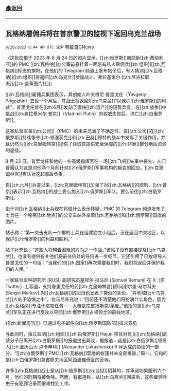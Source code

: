 ###  [:house:返回](README.md)
---


## 瓦格纳雇佣兵将在普京警卫的监视下返回乌克兰战场
`9/20/2023 6:44 AM UTC 宝尹` [轉載自GNews](https://gnews.org/articles/1714853)

（这张拍摄于 2023 年 8 月 24 日的照片显示，[[zh:俄罗斯]]南部新[[zh:西伯利亚]]的 PMC [[zh:瓦格纳]]办公室前悬挂着一面带有私人雇佣兵[[zh:组织]][[zh:瓦格纳]]标志的旗帜。在他们的 Telegram 频道上发布帖子后，有人猜测[[zh:瓦格纳]][[zh:组织]]将返回[[zh:乌克兰]]参加战斗。弗拉基米尔·[[zh:尼古拉耶夫]]/[[zh:盖蒂图片社]]）

[[zh:瓦格纳]]雇佣兵集团表示，其创始人叶夫根尼·普里戈任（Yevgeny Prigozhin）去世一个月后，其战士将返回[[zh:乌克兰]]“以保护[[zh:俄罗斯]]的利益”。普里戈任曾在[[zh:6月]]发动了很快[[zh:流产]]的短暂兵变，在[[zh:战争]]中挑战[[zh:弗拉基米尔·普京]]（Vladimir Putin）的权威失败后，流亡[[zh:白俄罗斯]]。

这家私营军事[[zh:公司]]（PMC）的未来充满了不确定性，该[[zh:公司]]在[[zh:俄罗斯]]持续争夺[[zh:顿涅茨克]]市[[zh:巴赫]]穆特的战斗中发挥了关键作用，并且仍然为[[zh:克里姆林宫]]提供了获取其提供安全保障的[[zh:非洲]]部分地区资源的途径。

8 月 23 日，普里戈任和他的一些高级指挥官在一场[[zh:飞机]]失事中丧生，人们普遍认为这是对他两个月前针对[[zh:俄罗斯]]军事机构的叛变的回应。[[zh:克里姆林宫]]否认对这起事故负责。

自[[zh:六月]]兵变以来，[[zh:克里姆林宫]]加强了对[[zh:瓦格纳]]的控制，[[zh:普京]]表示[[zh:瓦格纳]]的战士要么加入[[zh:俄罗斯]]军队，要么前往[[zh:白俄罗斯]]。

由于对[[zh:瓦格纳]]士兵现在将做什么表示怀疑，PMC 的 Telegram 频道发布了士兵在一个秘密[[zh:地点]]的公交车站外举着[[zh:瓦格纳]]和[[zh:俄罗斯]]国旗的图片。

帖子称：“第一突击支队一个排的士兵在组建独立小组后，正在返回冲突地区，以保护[[zh:俄罗斯]]的利益和胜利。”

帖子补充说：“这些人将朝着困难的方向之一作战。”该帖子没有直接提及[[zh:乌克兰]]，也没有提供有关他们将前往何处的任何进一步细节。它还引用了已故领导人普里戈任的一句话：“当我们的[[zh:国家]]再次需要我们时，我们将返回并保护我们的人民。”

一家联合军种研究所 (RUSI) 副研究员塞缪尔·拉马尼 (Samuel Ramani) 在 X（原Twitter）上写道，支持普里戈任的前[[zh:克里姆林宫]]顾问谢尔盖·马尔科夫 (Sergei Markov) 对[[zh:瓦格纳]]的回归也发表了类似的言论，“并吹嘘[[zh:乌克兰]]人处于恐惧之中”。拉马尼补充说：“目前还不清楚他们将扮演什么角色，因为[[zh:瓦格纳]]专注于进攻任务——大概是库皮扬斯克/莱曼。”他指的是[[zh:乌克兰]]军队正在进行反攻以夺回[[zh:俄罗斯]]占领领土的前线地区。

《[[zh:新闻周刊]]》已通过电子邮件向[[zh:俄罗斯国防部]]征求意见

与此同时，独立监测[[zh:组织]][[zh:白俄罗斯]] Hajun 项目对有关[[zh:瓦格纳]]武装分子已离开[[zh:白俄罗斯]]的报道提出异议，据报道，这是[[zh:白俄罗斯]]领导人[[zh:亚历山大·卢卡申科]] (Alexander Lukashenko) 6 月达成的协议的一部分。“[[zh:白俄罗斯]] PMC [[zh:瓦格纳]]营地的帐篷并未全部拆除，”周一，它指的是[[zh:白俄罗斯]]莫吉廖夫地区阿西波维奇区的营地。

许多[[zh:瓦格纳]]战士是从[[zh:俄罗斯]][[zh:监狱]]招募的，并承诺如果服刑六个月，他们的刑期将被免除。然而，有报道称，从[[zh:乌克兰]]回来后，这些雇佣兵由于有犯罪记录而很难找到工作。
